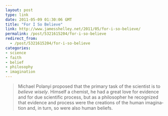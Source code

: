```yaml
---
layout: post
type: link
date: 2011-05-09 01:30:06 GMT
title: "For I So Believe"
link: http://www.jamesshelley.net/2011/05/for-i-so-believe/
permalink: /post/5321615204/for-i-so-believe
redirect_from: 
  - /post/5321615204/for-i-so-believe
categories:
- science
- faith
- belief
- philosophy
- imagination
---
```

<blockquote>Michael Polanyi pro­posed that the pri­mary task of the sci­en­tist is to <i>believe wisely</i>. Him­self a chemist, he had a great love for evi­dence and for due sci­en­tific process, but as a philoso­pher he rec­og­nized that evidence and process were the cre­ations of the human imag­i­na­tion and, in turn, so were also human beliefs.</blockquote>